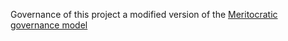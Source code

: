 Governance of this project a modified version of the [Meritocratic governance model](http://oss-watch.ac.uk/resources/meritocraticgovernancemodel) 